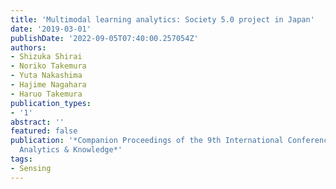 ```yaml
---
title: 'Multimodal learning analytics: Society 5.0 project in Japan'
date: '2019-03-01'
publishDate: '2022-09-05T07:40:00.257054Z'
authors:
- Shizuka Shirai
- Noriko Takemura
- Yuta Nakashima
- Hajime Nagahara
- Haruo Takemura
publication_types:
- '1'
abstract: ''
featured: false
publication: '*Companion Proceedings of the 9th International Conference on Learning
  Analytics & Knowledge*'
tags:
- Sensing
---
```


